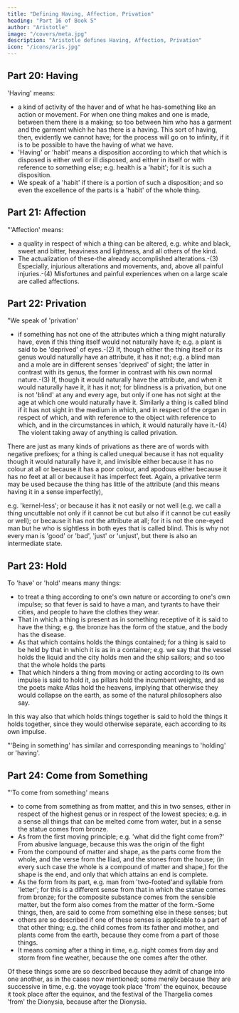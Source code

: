 ```yaml
---
title: "Defining Having, Affection, Privation"
heading: "Part 16 of Book 5"
author: "Aristotle"
image: "/covers/meta.jpg"
description: "Aristotle defines Having, Affection, Privation"
icon: "/icons/aris.jpg"
---
```




## Part 20: Having

'Having' means:

- a kind of activity of the haver and of what he has-something like an action or movement. For when one thing makes and one is made, between them there is a making; so too between him who has a garment and the garment which he has there is a having. This sort of having, then, evidently we cannot have; for the process will go on to infinity, if it is to be possible to have the having of what we have.
- 'Having' or 'habit' means a disposition according to which that which is disposed is either well or ill disposed, and either in itself or with reference to something else; e.g. health is a 'habit'; for it is such a disposition.
- We speak of a 'habit' if there is a portion of such a disposition; and so even the excellence of the parts is a 'habit' of the whole thing.


## Part 21: Affection

"'Affection' means:

- a quality in respect of which a thing can be altered, e.g. white and black, sweet and bitter, heaviness and lightness, and all others of the kind.
- The actualization of these-the already accomplished alterations.-(3) Especially, injurious alterations and movements, and, above all painful injuries.-(4) Misfortunes and painful experiences when on a large scale are called affections.


## Part 22: Privation

"We speak of 'privation'
- if something has not one of the attributes which a thing might naturally have, even if this thing itself would not naturally have it; e.g. a plant is said to be 'deprived' of eyes.-(2) If, though either the thing itself or its genus would naturally have an attribute, it has it not; e.g. a blind man and a mole are in different senses 'deprived' of sight; the latter in contrast with its genus, the former in contrast with his own normal nature.-(3) If, though it would naturally have the attribute, and when it would naturally have it, it has it not; for blindness is a privation, but one is not 'blind' at any and every age, but only if one has not sight at the age at which one would naturally have it. Similarly a thing is called blind if it has not sight in the medium in which, and in respect of the organ in respect of which, and with reference to the object with reference to which, and in the circumstances in which, it would naturally have it.-(4) The violent taking away of anything is called privation.

There are just as many kinds of privations as there are of words with negative prefixes; for a thing is called unequal because it has not equality though it would naturally have it, and invisible either because it has no colour at all or because it has a poor colour, and apodous either because it has no feet at all or because it has imperfect feet. Again, a privative term may be used because the thing has little of the attribute (and this means having it in a sense imperfectly), 

e.g. 'kernel-less'; or because it has it not easily or not well (e.g. we call a thing uncuttable not only if it cannot be cut but also if it cannot be cut easily or well); or because it has not the attribute at all; for it is not the one-eyed man but he who is sightless in both eyes that is called blind. This is why not every man is 'good' or 'bad', 'just' or 'unjust', but there is also an intermediate state.


## Part 23: Hold

To 'have' or 'hold' means many things:
- to treat a thing according to one's own nature or according to one's own impulse; so that fever is said to have a man, and tyrants to have their cities, and people to have the clothes they wear.
- That in which a thing is present as in something receptive of it is said to have the thing; e.g. the bronze has the form of the statue, and the body has the disease.
- As that which contains holds the things contained; for a thing is said to be held by that in which it is as in a container; e.g. we say that the vessel holds the liquid and the city holds men and the ship sailors; and so too that the whole holds the parts
- That which hinders a thing from moving or acting according to its own impulse is said to hold it, as pillars hold the incumbent weights, and as the poets make Atlas hold the heavens, implying that otherwise they would collapse on the earth, as some of the natural philosophers also say. 

In this way also that which holds things together is said to hold the things it holds together, since they would otherwise separate, each according to its own impulse.

"'Being in something' has similar and corresponding meanings to 'holding' or 'having'.


## Part 24: Come from Something

"'To come from something' means

- to come from something as from matter, and this in two senses, either in respect of the highest genus or in respect of the lowest species; e.g. in a sense all things that can be melted come from water, but in a sense the statue comes from bronze.
- As from the first moving principle; e.g. 'what did the fight come from?' From abusive language, because this was the origin of the fight
- From the compound of matter and shape, as the parts come from the whole, and the verse from the Iliad, and the stones from the house; (in every such case the whole is a compound of matter and shape,) for the shape is the end, and only that which attains an end is complete.
- As the form from its part, e.g. man from 'two-footed'and syllable from 'letter'; for this is a different sense from that in which the statue comes from bronze; for the composite substance comes from the sensible matter, but the form also comes from the matter of the form.-Some things, then, are said to come from something else in these senses; but 
- others are so described if one of these senses is applicable to a part of that other thing; e.g. the child comes from its father and mother, and plants come from the earth, because they come from a part of those things.
- It means coming after a thing in time, e.g. night comes from day and storm from fine weather, because the one comes after the other. 

Of these things some are so described because they admit of change into one another, as in the cases now mentioned; some merely because they are successive in time, e.g. the voyage took place 'from' the equinox, because it took place after the equinox, and the festival of the Thargelia comes 'from' the Dionysia, because after the Dionysia.

